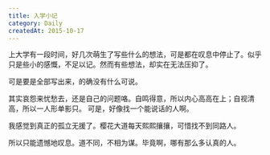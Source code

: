 ```yaml
---
title: 入学小记
category: Daily
createdAt: 2015-10-17
---
```


上大学有一段时间，好几次萌生了写些什么的想法，可是都在叹息中停止了。似乎只是些小的感慨，不足以记。然而有些想法，却实在无法压抑了。

可是要是全部写出来，的确没有什么可说。

其实哀怨来忧愁去，还是自己的问题咯。自鸣得意，所以内心高高在上；自视清高，所以一人形单影只。
可是，好像找一个能说话的人啊。

我感觉到真正的孤立无援了。樱花大道每天熙熙攘攘，可惜找不到同路人。

所以只能遗憾地叹息。道不同，不相为谋。毕竟啊，哪有那么多认真的人。
